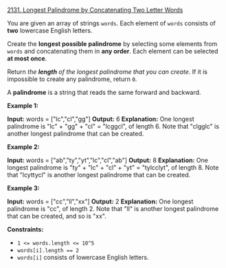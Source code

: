 [2131. Longest Palindrome by Concatenating Two Letter Words](https://leetcode.com/problems/longest-palindrome-by-concatenating-two-letter-words/)

You are given an array of strings `words`. Each element of `words` consists of **two** lowercase English letters.

Create the **longest possible palindrome** by selecting some elements from `words` and concatenating them in **any order**. Each element can be selected **at most once**.

Return _the **length** of the longest palindrome that you can create_. If it is impossible to create any palindrome, return `0`.

A **palindrome** is a string that reads the same forward and backward.

**Example 1:**

**Input:** words = \["lc","cl","gg"\]
**Output:** 6
**Explanation:** One longest palindrome is "lc" + "gg" + "cl" = "lcggcl", of length 6.
Note that "clgglc" is another longest palindrome that can be created.

**Example 2:**

**Input:** words = \["ab","ty","yt","lc","cl","ab"\]
**Output:** 8
**Explanation:** One longest palindrome is "ty" + "lc" + "cl" + "yt" = "tylcclyt", of length 8.
Note that "lcyttycl" is another longest palindrome that can be created.

**Example 3:**

**Input:** words = \["cc","ll","xx"\]
**Output:** 2
**Explanation:** One longest palindrome is "cc", of length 2.
Note that "ll" is another longest palindrome that can be created, and so is "xx".

**Constraints:**

- `1 <= words.length <= 10^5`
- `words[i].length == 2`
- `words[i]` consists of lowercase English letters.